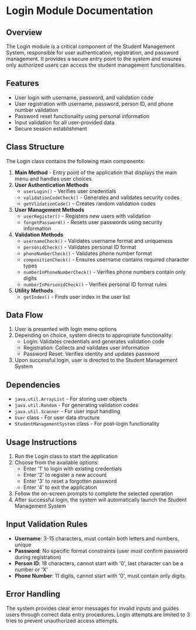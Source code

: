 # Login Module Documentation

## Overview
The Login module is a critical component of the Student Management System, responsible for user authentication, registration, and password management. It provides a secure entry point to the system and ensures only authorized users can access the student management functionalities.

## Features
- User login with username, password, and validation code
- User registration with username, password, person ID, and phone number validation
- Password reset functionality using personal information
- Input validation for all user-provided data
- Secure session establishment

## Class Structure
The Login class contains the following main components:

1. **Main Method** - Entry point of the application that displays the main menu and handles user choices
2. **User Authentication Methods**
   - `userLogin()` - Verifies user credentials
   - `validationCodeCheck()` - Generates and validates security codes
   - `getVlidationCode()` - Creates random validation codes
3. **User Management Methods**
   - `userRegister()` - Registers new users with validation
   - `forgetPassword()` - Resets user passwords using security information
4. **Validation Methods**
   - `usernameCheck()` - Validates username format and uniqueness
   - `personidCheck()` - Validates personal ID format
   - `phoneNumberCheck()` - Validates phone number format
   - `compositionCheck()` - Ensures username contains required character types
   - `numberInPhoneNumberCheck()` - Verifies phone numbers contain only digits
   - `numberInPersonidCheck()` - Verifies personal ID format rules
5. **Utility Methods**
   - `getIndex()` - Finds user index in the user list

## Data Flow
1. User is presented with login menu options
2. Depending on choice, system directs to appropriate functionality:
   - Login: Validates credentials and generates validation code
   - Registration: Collects and validates user information
   - Password Reset: Verifies identity and updates password
3. Upon successful login, user is directed to the Student Management System

## Dependencies
- `java.util.ArrayList` - For storing user objects
- `java.util.Random` - For generating validation codes
- `java.util.Scanner` - For user input handling
- `User` class - For user data structure
- `StudentManagementSystem` class - For post-login functionality

## Usage Instructions
1. Run the Login class to start the application
2. Choose from the available options:
   - Enter '1' to login with existing credentials
   - Enter '2' to register a new account
   - Enter '3' to reset a forgotten password
   - Enter '4' to exit the application
3. Follow the on-screen prompts to complete the selected operation
4. After successful login, the system will automatically launch the Student Management System

## Input Validation Rules
- **Username**: 3-15 characters, must contain both letters and numbers, unique
- **Password**: No specific format constraints (user must confirm password during registration)
- **Person ID**: 18 characters, cannot start with '0', last character can be a number or 'X'
- **Phone Number**: 11 digits, cannot start with '0', must contain only digits

## Error Handling
The system provides clear error messages for invalid inputs and guides users through correct data entry procedures. Login attempts are limited to 3 tries to prevent unauthorized access attempts.
